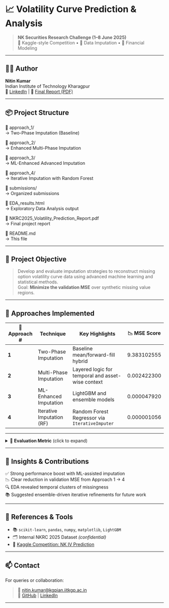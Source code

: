 # 📈 Volatility Curve Prediction & Analysis

> **NK Securities Research Challenge (1–8 June 2025)**  
> 📍 Kaggle-style Competition • 🧠 Data Imputation • 🏦 Financial Modeling

---

## 👨‍💻 Author

**Nitin Kumar**  
Indian Institute of Technology Kharagpur  
🔗 [LinkedIn](https://www.linkedin.com/in/nitin-kumar) | 📄 [Final Report (PDF)](./NKRC2025_Volatility_Prediction_Report.pdf)

---

## 📦 Project Structure

📁 approach_1/  
→ Two-Phase Imputation (Baseline)

📁 approach_2/  
→ Enhanced Multi-Phase Imputation

📁 approach_3/  
→ ML-Enhanced Advanced Imputation

📁 approach_4/  
→ Iterative Imputation with Random Forest

📁 submissions/  
→ Organized submissions

📄 EDA_results.html  
→ Exploratory Data Analysis output

📄 NKRC2025_Volatility_Prediction_Report.pdf  
→ Final project report

📄 README.md  
→ This file

---

## 🎯 Project Objective

> Develop and evaluate imputation strategies to reconstruct missing option volatility curve data using advanced machine learning and statistical methods.  
> Goal: **Minimize the validation MSE** over synthetic missing value regions.

---

## 🧪 Approaches Implemented

| 🧩 Approach # | Technique                     | Key Highlights                                         | 📉 MSE Score |
|--------------|-------------------------------|--------------------------------------------------------|--------------|
| **1**        | Two-Phase Imputation           | Baseline mean/forward-fill hybrid                      |  9.383102555    |
| **2**        | Multi-Phase Imputation         | Layered logic for temporal and asset-wise context      | 0.002422300    |
| **3**        | ML-Enhanced Imputation         | LightGBM and ensemble models                           |  0.000047920    |
| **4**        | Iterative Imputation (RF)      | Random Forest Regressor via `IterativeImputer`        |  0.000001056     |


---

<details>
  <summary>🧮 <strong>Evaluation Metric</strong> (click to expand)</summary>

The evaluation metric for this challenge is the **Mean Squared Error (MSE)**, defined as:

  ![image](https://github.com/user-attachments/assets/6699fcdc-a1f0-48fa-a4d5-b41c88c9a213)

  
  Where:
  - **N** is the number of unmasked implied volatility (IV) entries in the test set  
  - **𝑦̂ᵢ** is the predicted implied volatility  
  - **𝑦ᵢ** is the ground-truth implied volatility  
  
  🔍 Lower MSE values indicate better model performance in reconstructing the volatility surface.


</details>

---

## 🧠 Insights & Contributions

✅ Strong performance boost with ML-assisted imputation  
📉 Clear reduction in validation MSE from Approach 1 → 4  
🔍 EDA revealed temporal clusters of missingness  
📚 Suggested ensemble-driven iterative refinements for future work

---

## 📌 References & Tools

- 📚 `scikit-learn`, `pandas`, `numpy`, `matplotlib`, `LightGBM`  
- 🗂️ Internal NKRC 2025 Dataset *(confidential)*  
- 🔗 [Kaggle Competition: NK IV Prediction](https://www.kaggle.com/competitions/nk-iv-prediction/)

---

## 📫 Contact

For queries or collaboration:
> 📧 nitin.kumar@kgpian.iitkgp.ac.in  
> 🔗 [GitHub](https://github.com/) | [LinkedIn](https://linkedin.com/in/nitin-iitkgp)

---

